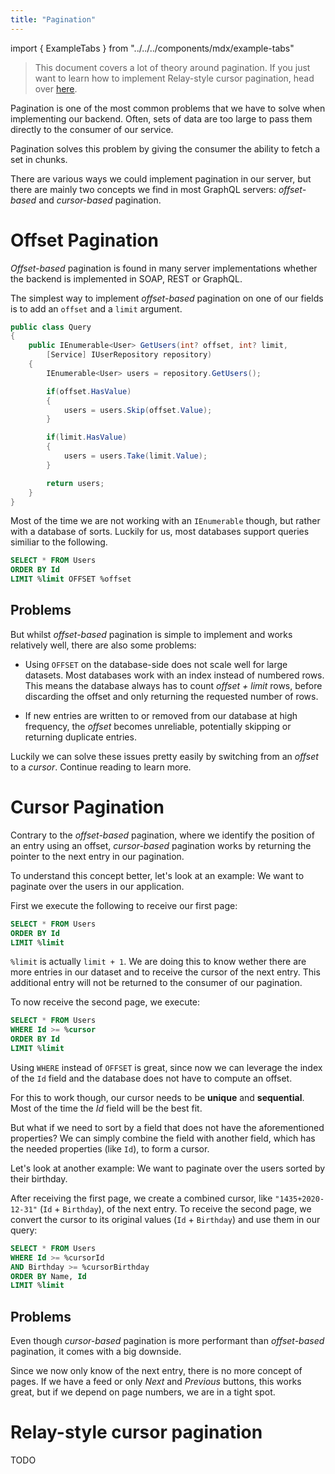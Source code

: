 ```yaml
---
title: "Pagination"
---
```


import { ExampleTabs } from "../../../components/mdx/example-tabs"

> This document covers a lot of theory around pagination. If you just want to learn how to implement Relay-style cursor pagination, head over [here](/docs/hotchocolate/fetching-data/pagination/#relay-style-cursor-pagination).

Pagination is one of the most common problems that we have to solve when implementing our backend. Often, sets of data are too large to pass them directly to the consumer of our service.

Pagination solves this problem by giving the consumer the ability to fetch a set in chunks.

There are various ways we could implement pagination in our server, but there are mainly two concepts we find in most GraphQL servers: _offset-based_ and _cursor-based_ pagination.

# Offset Pagination

_Offset-based_ pagination is found in many server implementations whether the backend is implemented in SOAP, REST or GraphQL.

The simplest way to implement _offset-based_ pagination on one of our fields is to add an `offset` and a `limit` argument.

```csharp
public class Query
{
    public IEnumerable<User> GetUsers(int? offset, int? limit,
        [Service] IUserRepository repository)
    {
        IEnumerable<User> users = repository.GetUsers();

        if(offset.HasValue)
        {
            users = users.Skip(offset.Value);
        }

        if(limit.HasValue)
        {
            users = users.Take(limit.Value);
        }

        return users;
    }
}
```

Most of the time we are not working with an `IEnumerable` though, but rather with a database of sorts. Luckily for us, most databases support queries similiar to the following.

```sql
SELECT * FROM Users
ORDER BY Id
LIMIT %limit OFFSET %offset
```

## Problems

But whilst _offset-based_ pagination is simple to implement and works relatively well, there are also some problems:

- Using `OFFSET` on the database-side does not scale well for large datasets. Most databases work with an index instead of numbered rows. This means the database always has to count _offset + limit_ rows, before discarding the offset and only returning the requested number of rows.

- If new entries are written to or removed from our database at high frequency, the _offset_ becomes unreliable, potentially skipping or returning duplicate entries.

Luckily we can solve these issues pretty easily by switching from an _offset_ to a _cursor_. Continue reading to learn more.

<!-- todo: not happy with this section yet -->

# Cursor Pagination

Contrary to the _offset-based_ pagination, where we identify the position of an entry using an offset, _cursor-based_ pagination works by returning the pointer to the next entry in our pagination.

To understand this concept better, let's look at an example: We want to paginate over the users in our application.

First we execute the following to receive our first page:

```sql
SELECT * FROM Users
ORDER BY Id
LIMIT %limit
```

`%limit` is actually `limit + 1`. We are doing this to know wether there are more entries in our dataset and to receive the cursor of the next entry. This additional entry will not be returned to the consumer of our pagination.

To now receive the second page, we execute:

```sql
SELECT * FROM Users
WHERE Id >= %cursor
ORDER BY Id
LIMIT %limit
```

Using `WHERE` instead of `OFFSET` is great, since now we can leverage the index of the `Id` field and the database does not have to compute an offset.

For this to work though, our cursor needs to be **unique** and **sequential**. Most of the time the _Id_ field will be the best fit.

But what if we need to sort by a field that does not have the aforementioned properties? We can simply combine the field with another field, which has the needed properties (like `Id`), to form a cursor.

Let's look at another example: We want to paginate over the users sorted by their birthday.

After receiving the first page, we create a combined cursor, like `"1435+2020-12-31"` (`Id` + `Birthday`), of the next entry. To receive the second page, we convert the cursor to its original values (`Id` + `Birthday`) and use them in our query:

```sql
SELECT * FROM Users
WHERE Id >= %cursorId
AND Birthday >= %cursorBirthday
ORDER BY Name, Id
LIMIT %limit
```

## Problems

Even though _cursor-based_ pagination is more performant than _offset-based_ pagination, it comes with a big downside.

Since we now only know of the next entry, there is no more concept of pages. If we have a feed or only _Next_ and _Previous_ buttons, this works great, but if we depend on page numbers, we are in a tight spot.

# Relay-style cursor pagination

TODO
